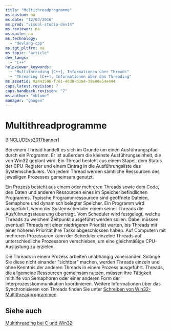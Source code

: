 ```yaml
---
title: "Multithreadprogramme"
ms.custom: na
ms.date: "12/03/2016"
ms.prod: "visual-studio-dev14"
ms.reviewer: na
ms.suite: na
ms.technology: 
  - "devlang-cpp"
ms.tgt_pltfrm: na
ms.topic: "article"
dev_langs: 
  - "C++"
helpviewer_keywords: 
  - "Multithreading [C++], Informationen über Threads"
  - "Threading [C++], Informationen über das Threading"
ms.assetid: 02443596-f7e1-48d0-b3a4-39ee0e54e444
caps.latest.revision: 7
caps.handback.revision: "7"
ms.author: "mblome"
manager: "ghogen"
---
```

# Multithreadprogramme
[!INCLUDE[vs2017banner](../assembler/inline/includes/vs2017banner.md)]

Bei einem Thread handelt es sich im Grunde um einen Ausführungspfad durch ein Programm.  Er ist außerdem die kleinste Ausführungseinheit, die von Win32 geplant wird.  Ein Thread besteht aus einem Stapel, dem Status der CPU\-Register und einem Eintrag in die Ausführungsliste des Systemschedulers.  Von jedem Thread werden sämtliche Ressourcen des jeweiligen Prozesses gemeinsam genutzt.  
  
 Ein Prozess besteht aus einem oder mehreren Threads sowie dem Code, den Daten und anderen Ressourcen eines im Speicher befindlichen Programms.  Typische Programmressourcen sind geöffnete Dateien, Semaphore und dynamisch belegter Speicher.  Ein Programm wird ausgeführt, wenn der Systemscheduler einem seiner Threads die Ausführungssteuerung überträgt.  Vom Scheduler wird festgelegt, welche Threads zu welchem Zeitpunkt ausgeführt werden sollen.  Dabei müssen eventuell Threads mit einer niedrigeren Priorität warten, bis Threads mit einer höheren Priorität ihre Tasks abgeschlossen haben.  Auf Computern mit mehreren Prozessoren kann der Scheduler einzelne Threads auf unterschiedliche Prozessoren verschieben, um eine gleichmäßige CPU\-Auslastung zu erzielen.  
  
 Die Threads in einem Prozess arbeiten unabhängig voneinander.  Solange Sie diese nicht einander "sichtbar" machen, werden Threads einzeln und ohne Kenntnis der anderen Threads in einem Prozess ausgeführt.  Threads, die allgemeine Ressourcen gemeinsam nutzen, müssen ihre Tätigkeit mithilfe von Semaphoren oder einer anderen Form der Interprozesskommunikation koordinieren.  Weitere Informationen über das Synchronisieren von Threads finden Sie unter [Schreiben von Win32\-Multithreadprogrammen](../parallel/writing-a-multithreaded-win32-program.md).  
  
## Siehe auch  
 [Multithreading bei C und Win32](../parallel/multithreading-with-c-and-win32.md)